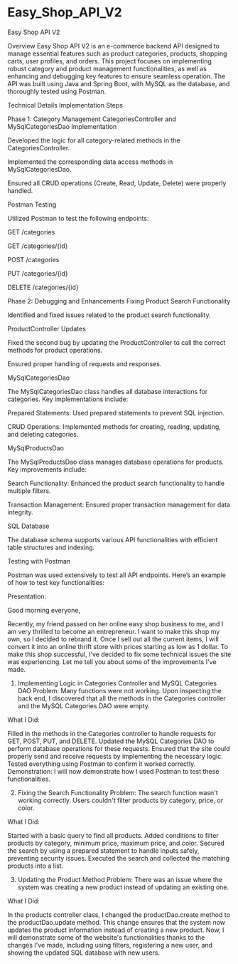 # Easy_Shop_API_V2

Easy Shop API V2

Overview
Easy Shop API V2 is an e-commerce backend API designed to manage essential features such as product categories, products, shopping carts, user profiles, and orders. This project focuses on implementing robust category and product management functionalities, as well as enhancing and debugging key features to ensure seamless operation. The API was built using Java and Spring Boot, with MySQL as the database, and thoroughly tested using Postman.

Technical Details
Implementation Steps

Phase 1: Category Management
CategoriesController and MySqlCategoriesDao Implementation

Developed the logic for all category-related methods in the CategoriesController.

Implemented the corresponding data access methods in MySqlCategoriesDao.

Ensured all CRUD operations (Create, Read, Update, Delete) were properly handled.


Postman Testing

Utilized Postman to test the following endpoints:

GET /categories

GET /categories/{id}

POST /categories

PUT /categories/{id}

DELETE /categories/{id}


Phase 2: Debugging and Enhancements
Fixing Product Search Functionality

Identified and fixed issues related to the product search functionality.


ProductController Updates

Fixed the second bug by updating the ProductController to call the correct methods for product operations.

Ensured proper handling of requests and responses.


MySqlCategoriesDao

The MySqlCategoriesDao class handles all database interactions for categories. Key implementations include:

Prepared Statements: Used prepared statements to prevent SQL injection.

CRUD Operations: Implemented methods for creating, reading, updating, and deleting categories.

MySqlProductsDao

The MySqlProductsDao class manages database operations for products. Key improvements include:

Search Functionality: Enhanced the product search functionality to handle multiple filters.

Transaction Management: Ensured proper transaction management for data integrity.


SQL Database

The database schema supports various API functionalities with efficient table structures and indexing.

Testing with Postman

Postman was used extensively to test all API endpoints. Here’s an example of how to test key functionalities:

Presentation:

Good morning everyone,

Recently, my friend passed on her online easy shop business to me, and I am very thrilled to become an entrepreneur. I want to make this shop my own, so I decided to rebrand it. Once I sell out all the current items, I will convert it into an online thrift store with prices starting as low as 1 dollar. To make this shop successful, I've decided to fix some technical issues the site was experiencing. Let me tell you about some of the improvements I've made.

1. Implementing Logic in Categories Controller and MySQL Categories DAO
Problem:
Many functions were not working. Upon inspecting the back end, I discovered that all the methods in the Categories controller and the MySQL Categories DAO were empty.

What I Did:

Filled in the methods in the Categories controller to handle requests for GET, POST, PUT, and DELETE.
Updated the MySQL Categories DAO to perform database operations for these requests.
Ensured that the site could properly send and receive requests by implementing the necessary logic.
Tested everything using Postman to confirm it worked correctly.
Demonstration:
I will now demonstrate how I used Postman to test these functionalities.

2. Fixing the Search Functionality
Problem:
The search function wasn't working correctly. Users couldn't filter products by category, price, or color.

What I Did:

Started with a basic query to find all products.
Added conditions to filter products by category, minimum price, maximum price, and color.
Secured the search by using a prepared statement to handle inputs safely, preventing security issues.
Executed the search and collected the matching products into a list.

3. Updating the Product Method
Problem:
There was an issue where the system was creating a new product instead of updating an existing one.

What I Did:

In the products controller class, I changed the productDao.create method to the productDao.update method.
This change ensures that the system now updates the product information instead of creating a new product.
Now, I will demonstrate some of the website's functionalities thanks to the changes I've made, including using filters, registering a new user, and showing the updated SQL database with new users.
